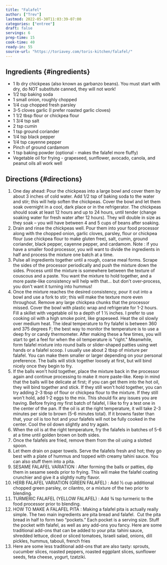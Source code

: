 ```yaml
---
title: "Falafel"
author: ["Trev"]
lastmod: 2022-05-30T11:03:39-07:00
categories: ["entree"]
draft: false
servings: 6
prep-time: 15
cook-time: 40
ready-in: 55
source-url: "https://toriavey.com/toris-kitchen/falafel/"
---
```


## Ingredients {#ingredients}

-   1 lb dry chickpeas (also known as garbanzo beans). You must start with dry, do NOT substitute canned, they will not work!
-   1/2 tsp baking soda
-   1 small onion, roughly chopped
-   1/4 cup chopped fresh parsley
-   3-5 cloves garlic (I prefer roasted garlic cloves)
-   1 1/2 tbsp flour or chickpea flour
-   1 3/4 tsp salt
-   2 tsp cumin
-   1 tsp ground coriander
-   1/4 tsp black pepper
-   1/4 tsp cayenne pepper
-   Pinch of ground cardamom
-   1 tsp baking powder (optional - makes the falafel more fluffy)
-   Vegetable oil for frying - grapeseed, sunflower, avocado, canola, and peanut oils all work well


## Directions {#directions}

1.  One day ahead:  Pour the chickpeas into a large bowl and cover them by about 3 inches of cold water. Add 1/2 tsp of baking soda to the water and stir; this will help soften the chickpeas. Cover the bowl and let them soak overnight in a cool, dark place or in the refrigerator. The chickpeas should soak at least 12 hours and up to 24 hours, until tender (change soaking water for fresh water after 12 hours). They will double in size as they soak – you will have between 4 and 5 cups of beans after soaking.
2.  Drain and rinse the chickpeas well. Pour them into your food processor along with the chopped onion, garlic cloves, parsley, flour or chickpea flour (use chickpea flour to make gluten free), salt, cumin, ground coriander, black pepper, cayenne pepper, and cardamom.  Note : if you have a smaller food processor, you will want to divide the ingredients in half and process the mixture one batch at a time.
3.  Pulse all ingredients together until a rough, coarse meal forms. Scrape the sides of the processor periodically and push the mixture down the sides. Process until the mixture is somewhere between the texture of couscous and a paste. You want the mixture to hold together, and a more paste-like consistency will help with that... but don't over-process, you don't want it turning into hummus!
4.  Once the mixture reaches the desired consistency, pour it out into a bowl and use a fork to stir; this will make the texture more even throughout. Remove any large chickpea chunks that the processor missed.  Cover the bowl with plastic wrap and refrigerate for 1-2 hours.  Fill a skillet with vegetable oil to a depth of 1 ½ inches. I prefer to use cooking oil with a high smoke point, like grapeseed. Heat the oil slowly over medium heat. The ideal temperature to fry falafel is between 360 and 375 degrees F; the best way to monitor the temperature is to use a deep fry or candy thermometer. After making these a few times, you will start to get a feel for when the oil temperature is "right."  Meanwhile, form falafel mixture into round balls or slider-shaped patties using wet hands or a falafel scoop. I usually use about 2 tbsp of mixture per falafel. You can make them smaller or larger depending on your personal preference. The balls will stick together loosely at first, but will bind nicely once they begin to fry.
5.  If the balls won't hold together, place the mixture back in the processor again and continue processing to make it more paste-like. Keep in mind that the balls will be delicate at first; if you can get them into the hot oil, they will bind together and stick. If they still won't hold together, you can try adding 2-3 tbsp of flour or chickpea flour to the mixture. If they still won't hold, add 1-2 eggs to the mix. This should fix any issues you are having.  Before frying my first batch of falafel, I like to fry a test one in the center of the pan. If the oil is at the right temperature, it will take 2-3 minutes per side to brown (5-6 minutes total). If it browns faster than that, your oil is too hot and your falafels will not be fully cooked in the center. Cool the oil down slightly and try again.
6.  When the oil is at the right temperature, fry the falafels in batches of 5-6 at a time until golden brown on both sides.
7.  Once the falafels are fried, remove them from the oil using a slotted spoon.
8.  Let them drain on paper towels. Serve the falafels fresh and hot; they go best with a plate of hummus and topped with creamy tahini sauce. You can also stuff them into a pita.
9.  SESAME FALAFEL VARIATION : After forming the balls or patties, dip them in sesame seeds prior to frying. This will make the falafel coating crunchier and give it a slightly nutty flavor.
10. HERB FALAFEL VARIATION (GREEN FALAFEL) : Add ½ cup additional chopped green parsley, or cilantro, or a mixture of the two prior to blending.
11. TURMERIC FALAFEL (YELLOW FALAFEL) : Add ¾ tsp turmeric to the food processor prior to blending.
12. HOW TO MAKE A FALAFEL PITA : Making a falafel pita is actually really simple. The two main ingredients are pita bread and falafel.   Cut the pita bread in half to form two “pockets.” Each pocket is a serving size. Stuff the pocket with falafel, as well as any add-ons you fancy.  Here are some traditional add-ons that can be added to your pita: tahini sauce, shredded lettuce, diced or sliced tomatoes, Israeli salad, onions, dill pickles, hummus, tabouli, french fries
13. Here are some less traditional add-ons that are also tasty: sprouts, cucumber slices, roasted peppers, roasted eggplant slices, sunflower seeds, feta cheese, yogurt, tzatziki.
